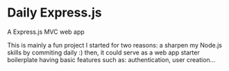 # Daily Express.js
A Express.js MVC web app

This is mainly a fun project I started for two reasons: a sharpen my Node.js skills by commiting daily :)
then, it could serve as a web app starter boilerplate having basic features such as: authentication, user creation...
